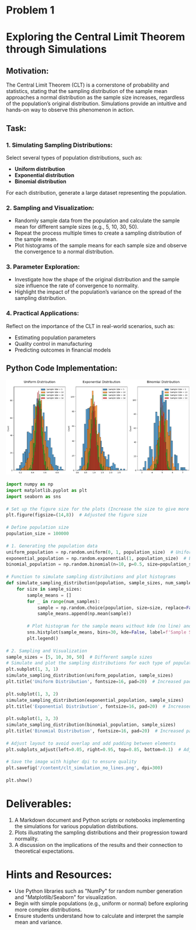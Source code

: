 # Problem 1

# Exploring the Central Limit Theorem through Simulations

## Motivation:
The Central Limit Theorem (CLT) is a cornerstone of probability and statistics, stating that the sampling distribution of the sample mean approaches a normal distribution as the sample size increases, regardless of the population’s original distribution. Simulations provide an intuitive and hands-on way to observe this phenomenon in action.

## Task:

### 1. Simulating Sampling Distributions:
Select several types of population distributions, such as:
- **Uniform distribution**
- **Exponential distribution**
- **Binomial distribution**

For each distribution, generate a large dataset representing the population.

### 2. Sampling and Visualization:
- Randomly sample data from the population and calculate the sample mean for different sample sizes (e.g., 5, 10, 30, 50).
- Repeat the process multiple times to create a sampling distribution of the sample mean.
- Plot histograms of the sample means for each sample size and observe the convergence to a normal distribution.

### 3. Parameter Exploration:
- Investigate how the shape of the original distribution and the sample size influence the rate of convergence to normality.
- Highlight the impact of the population’s variance on the spread of the sampling distribution.

### 4. Practical Applications:
Reflect on the importance of the CLT in real-world scenarios, such as:
- Estimating population parameters
- Quality control in manufacturing
- Predicting outcomes in financial models

## Python Code Implementation:

![alt text](image.png)

```python
import numpy as np
import matplotlib.pyplot as plt
import seaborn as sns

# Set up the figure size for the plots (Increase the size to give more room for elements)
plt.figure(figsize=(14,8))  # Adjusted the figure size

# Define population size
population_size = 100000

# 1. Generating the population data
uniform_population = np.random.uniform(0, 1, population_size)  # Uniform distribution
exponential_population = np.random.exponential(1, population_size)  # Exponential distribution
binomial_population = np.random.binomial(n=10, p=0.5, size=population_size)  # Binomial distribution

# Function to simulate sampling distributions and plot histograms
def simulate_sampling_distribution(population, sample_sizes, num_samples=1000):
    for size in sample_sizes:
        sample_means = []
        for _ in range(num_samples):
            sample = np.random.choice(population, size=size, replace=False)
            sample_means.append(np.mean(sample))
        
        # Plot histogram for the sample means without kde (no line) and with increased bin size to avoid overlap
        sns.histplot(sample_means, bins=30, kde=False, label=f'Sample Size = {size}')  # kde=False removes the lines
        plt.legend()

# 2. Sampling and Visualization
sample_sizes = [5, 10, 30, 50]  # Different sample sizes
# Simulate and plot the sampling distributions for each type of population
plt.subplot(1, 3, 1)
simulate_sampling_distribution(uniform_population, sample_sizes)
plt.title('Uniform Distribution', fontsize=16, pad=20)  # Increased padding to move title up

plt.subplot(1, 3, 2)
simulate_sampling_distribution(exponential_population, sample_sizes)
plt.title('Exponential Distribution', fontsize=16, pad=20)  # Increased padding to move title up

plt.subplot(1, 3, 3)
simulate_sampling_distribution(binomial_population, sample_sizes)
plt.title('Binomial Distribution', fontsize=16, pad=20)  # Increased padding to move title up

# Adjust layout to avoid overlap and add padding between elements
plt.subplots_adjust(left=0.05, right=0.95, top=0.85, bottom=0.1)  # Adjusted the top padding

# Save the image with higher dpi to ensure quality
plt.savefig('/content/clt_simulation_no_lines.png', dpi=300)

plt.show()

```

# Deliverables:
1. A Markdown document and Python scripts or notebooks implementing the simulations for various population distributions.
2. Plots illustrating the sampling distributions and their progression toward normality.
3. A discussion on the implications of the results and their connection to theoretical expectations.

# Hints and Resources:
- Use Python libraries such as "NumPy" for random number generation and "Matplotlib/Seaborn" for visualization.
- Begin with simple populations (e.g., uniform or normal) before exploring more complex distributions.
- Ensure students understand how to calculate and interpret the sample mean and variance.


